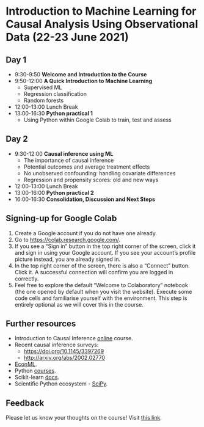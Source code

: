 # Introduction to Machine Learning for Causal Analysis Using Observational Data (22-23 June 2021)

## Day 1
- 9:30-9:50 **Welcome and Introduction to the Course**
- 9:50-12:00 **A Quick Introduction to Machine Learning**
	- Supervised ML
	- Regression classification
	- Random forests
- 12:00-13:00 Lunch Break
- 13:00-16:30 **Python practical 1**
	- Using Python within Google Colab to train, test and assess

## Day 2
- 9:30-12:00 **Causal inference using ML**
	- The importance of causal inference
	- Potential outcomes and average treatment effects
	- No unobserved confounding: handling covariate differences
	- Regression and propensity scores: old and new ways
- 12:00-13:00 Lunch Break
- 13:00-16:00 **Python practical 2**
- 16:00-16:30 **Consolidation, Discussion and Next Steps**

## Signing-up for Google Colab
1. Create a Google account if you do not have one already.
2. Go to https://colab.research.google.com/.
3. If you see a “Sign in” button in the top right corner of the screen, click it and sign in using your Google account. If you see your account’s profile picture instead, you are already signed in.
4. In the top right corner of the screen, there is also a “Connect” button. Click it. A successful connection will confirm you are logged in correctly.
5. Feel free to explore the default “Welcome to Colaboratory” notebook (the one opened by default when you visit the website). Execute some code cells and familiarise yourself with the environment. This step is entirely optional as we will cover this in the course.

## Further resources
- Introduction to Causal Inference [online](https://www.bradyneal.com/causal-inference-course) course.
- Recent causal inference surveys:
	- https://doi.org/10.1145/3397269
	- http://arxiv.org/abs/2002.02770
- [EconML](https://econml.azurewebsites.net/index.html).
- Python [courses](https://docs.python-guide.org/intro/learning/).
- Scikit-learn [docs](https://scikit-learn.org/stable/).
- Scientific Python ecosystem - [SciPy](https://www.scipy.org/).

## Feedback
Please let us know your thoughts on the course! Visit [this link](https://www.ncrm.ac.uk/surveys/hub).
